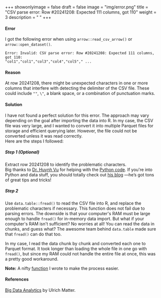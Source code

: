+++
showonlyimage = false
draft = false
image = "img/error.png"
title = "CSV parse error: Row #20241208: Expected 111 columns, got 110"
weight = 3
description = " "
+++


#### Error
I got the following error when using `arrow::read_csv_arrow()` or `arrow::open_dataset()`.  

```
Error: Invalid: CSV parse error: Row #20241208: Expected 111 columns, got 110: 
"col1","col1","col3","col4","col5"," ...
```


#### Reason
At row 20241208, there might be unexpected characters in one or more columns 
that interfere with detecting the delimiter of the CSV file. 
These could include `""`, `\"`, a blank space, or a combination of punctuation marks.  

#### Solution
I have not found a perfect solution for this error. 
The approach may vary depending on the goal after importing the data into R. 
In my case, the CSV file was very large, and I wanted to convert it into 
multiple Parquet files for storage and efficient querying later. 
However, the file could not be converted unless it was read correctly.  
Here are the steps I followed:

##### Step 1 (Optional)
Extract row 20241208 to identify the problematic characters.  
Big thanks to <a href="https://huynhvu.com/" target="_blank">Dr. Huynh Vu</a> 
for helping with the <a href="https://github.com/le-huynh/note_big_data/blob/main/test_get_parquet/find_error_parse_csv.py" target="_blank">Python code</a>. 
If you're into Python and data stuff, you should totally check out <a href="https://huynhvu.com/" target="_blank">his blog</a>
—he’s got tons of great tips and tricks!

##### Step 2
Use `data.table::fread()` to read the CSV file into R, and replace the problematic characters if necessary. 
This function does not fail due to parsing errors. 
The downside is that your computer's RAM must be large enough to handle `fread()` for in-memory data import. 
But what if your computer's RAM isn't sufficient? 
No worries at all! 
You can read the data in chunks, and guess what? 
The awesome team behind `data.table` made sure that `fread()` can do that too.  

In my case, I read the data chunk by chunk and converted each one to Parquet format. 
It took longer than loading the whole file in one go with `fread()`, 
but since my RAM could not handle the entire file at once, this was a pretty good workaround.  

**Note:** A nifty <a href="https://le-huynh.github.io/chva.extras/reference/get_parquet_by_chunk.html" target="_blank">function</a> I wrote to make the process easier.

#### References
<a href="https://umatter.github.io/BigData/" target="_blank">Big Data Analytics</a> by Ulrich Matter.








